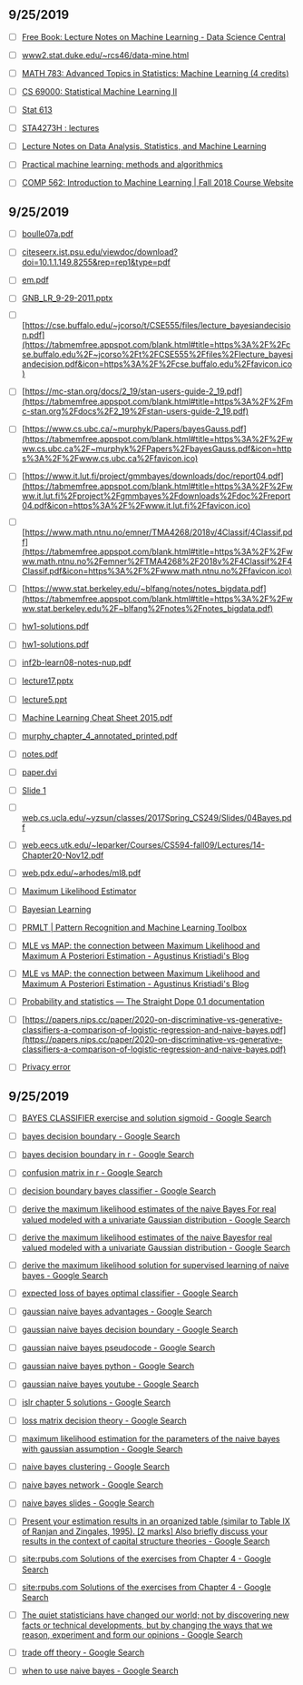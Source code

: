 ## 9/25/2019

- [ ] [Free Book: Lecture Notes on Machine Learning - Data Science Central](https://www.datasciencecentral.com/profiles/blogs/free-book-lecture-notes-on-machine-learning)

- [ ] [www2.stat.duke.edu/~rcs46/data-mine.html](http://www2.stat.duke.edu/~rcs46/data-mine.html)

- [ ] [MATH 783: Advanced Topics in Statistics: Machine Learning (4 credits)](http://www.math.mcgill.ca/yyang/ml.html)

- [ ] [CS 69000: Statistical Machine Learning II](https://www.cs.purdue.edu/homes/jhonorio/17spring-cs69000sml.html)

- [ ] [Stat 613](http://www.stat.rice.edu/~gallen/stat613.html)

- [ ] [STA4273H : lectures](http://www.utstat.toronto.edu/~rsalakhu/sta4273/lectures.html)

- [ ] [Lecture Notes on Data Analysis, Statistics, and Machine Learning](https://www.cs.uic.edu/~wilkinson/DataAnalysisCourse/stats.html)

- [ ] [Practical machine learning: methods and algorithmics](http://users.umiacs.umd.edu/~hcorrada/PracticalML/)

- [ ] [COMP 562: Introduction to Machine Learning | Fall 2018 Course Website](http://comp562fall18.web.unc.edu/)


## 9/25/2019

- [ ] [boulle07a.pdf](https://tabmemfree.appspot.com/blank.html#title=boulle07a.pdf)

- [ ] [citeseerx.ist.psu.edu/viewdoc/download?doi=10.1.1.149.8255&rep=rep1&type=pdf](https://tabmemfree.appspot.com/blank.html#title=citeseerx.ist.psu.edu%2Fviewdoc%2Fdownload%3Fdoi%3D10.1.1.149.8255%26rep%3Drep1%26type%3Dpdf&icon=http%3A%2F%2Fciteseerx.ist.psu.edu%2Ffavicon.ico)

- [ ] [em.pdf](https://tabmemfree.appspot.com/blank.html#title=em.pdf)

- [ ] [GNB_LR_9-29-2011.pptx](https://tabmemfree.appspot.com/blank.html#title=GNB_LR_9-29-2011.pptx)

- [ ] [https://cse.buffalo.edu/~jcorso/t/CSE555/files/lecture_bayesiandecision.pdf](https://tabmemfree.appspot.com/blank.html#title=https%3A%2F%2Fcse.buffalo.edu%2F~jcorso%2Ft%2FCSE555%2Ffiles%2Flecture_bayesiandecision.pdf&icon=https%3A%2F%2Fcse.buffalo.edu%2Ffavicon.ico)

- [ ] [https://mc-stan.org/docs/2_19/stan-users-guide-2_19.pdf](https://tabmemfree.appspot.com/blank.html#title=https%3A%2F%2Fmc-stan.org%2Fdocs%2F2_19%2Fstan-users-guide-2_19.pdf)

- [ ] [https://www.cs.ubc.ca/~murphyk/Papers/bayesGauss.pdf](https://tabmemfree.appspot.com/blank.html#title=https%3A%2F%2Fwww.cs.ubc.ca%2F~murphyk%2FPapers%2FbayesGauss.pdf&icon=https%3A%2F%2Fwww.cs.ubc.ca%2Ffavicon.ico)

- [ ] [https://www.it.lut.fi/project/gmmbayes/downloads/doc/report04.pdf](https://tabmemfree.appspot.com/blank.html#title=https%3A%2F%2Fwww.it.lut.fi%2Fproject%2Fgmmbayes%2Fdownloads%2Fdoc%2Freport04.pdf&icon=https%3A%2F%2Fwww.it.lut.fi%2Ffavicon.ico)

- [ ] [https://www.math.ntnu.no/emner/TMA4268/2018v/4Classif/4Classif.pdf](https://tabmemfree.appspot.com/blank.html#title=https%3A%2F%2Fwww.math.ntnu.no%2Femner%2FTMA4268%2F2018v%2F4Classif%2F4Classif.pdf&icon=https%3A%2F%2Fwww.math.ntnu.no%2Ffavicon.ico)

- [ ] [https://www.stat.berkeley.edu/~blfang/notes/notes_bigdata.pdf](https://tabmemfree.appspot.com/blank.html#title=https%3A%2F%2Fwww.stat.berkeley.edu%2F~blfang%2Fnotes%2Fnotes_bigdata.pdf)

- [ ] [hw1-solutions.pdf](https://tabmemfree.appspot.com/blank.html#title=hw1-solutions.pdf)

- [ ] [hw1-solutions.pdf](https://tabmemfree.appspot.com/blank.html#title=hw1-solutions.pdf)

- [ ] [inf2b-learn08-notes-nup.pdf](https://tabmemfree.appspot.com/blank.html#title=inf2b-learn08-notes-nup.pdf&icon=https%3A%2F%2Fwww.inf.ed.ac.uk%2Ffavicon.ico)

- [ ] [lecture17.pptx](https://tabmemfree.appspot.com/blank.html#title=lecture17.pptx&icon=http%3A%2F%2Fpeople.csail.mit.edu%2Ffavicon.ico)

- [ ] [lecture5.ppt](https://tabmemfree.appspot.com/blank.html#title=lecture5.ppt)

- [ ] [Machine Learning Cheat Sheet 2015.pdf](https://tabmemfree.appspot.com/blank.html#title=Machine%20Learning%20Cheat%20Sheet%202015.pdf&icon=http%3A%2F%2Fwww.datascienceassn.org%2Ffavicon.ico)

- [ ] [murphy_chapter_4_annotated_printed.pdf](https://tabmemfree.appspot.com/blank.html#title=murphy_chapter_4_annotated_printed.pdf&icon=https%3A%2F%2Fwww.math.brown.edu%2Ffavicon.ico)

- [ ] [notes.pdf](https://tabmemfree.appspot.com/blank.html#title=notes.pdf)

- [ ] [paper.dvi](https://tabmemfree.appspot.com/blank.html#title=paper.dvi)

- [ ] [Slide 1](https://tabmemfree.appspot.com/blank.html#title=Slide%201)

- [ ] [web.cs.ucla.edu/~yzsun/classes/2017Spring_CS249/Slides/04Bayes.pdf](https://tabmemfree.appspot.com/blank.html#title=web.cs.ucla.edu%2F~yzsun%2Fclasses%2F2017Spring_CS249%2FSlides%2F04Bayes.pdf&icon=http%3A%2F%2Fweb.cs.ucla.edu%2Ffavicon.ico)

- [ ] [web.eecs.utk.edu/~leparker/Courses/CS594-fall09/Lectures/14-Chapter20-Nov12.pdf](https://tabmemfree.appspot.com/blank.html#title=web.eecs.utk.edu%2F~leparker%2FCourses%2FCS594-fall09%2FLectures%2F14-Chapter20-Nov12.pdf)

- [ ] [web.pdx.edu/~arhodes/ml8.pdf](https://tabmemfree.appspot.com/blank.html#title=web.pdx.edu%2F~arhodes%2Fml8.pdf&icon=http%3A%2F%2Fweb.pdx.edu%2Ffavicon.ico)

- [ ] [Maximum Likelihood Estimator](http://www.datasciencecourse.org/notes/mle/)

- [ ] [Bayesian Learning](https://frnsys.com/ai_notes/machine_learning/bayesian_learning.html)

- [ ] [PRMLT | Pattern Recognition and Machine Learning Toolbox](http://prml.github.io/)

- [ ] [MLE vs MAP: the connection between Maximum Likelihood and Maximum A Posteriori Estimation - Agustinus Kristiadi's Blog](https://wiseodd.github.io/techblog/2017/01/01/mle-vs-map/)

- [ ] [MLE vs MAP: the connection between Maximum Likelihood and Maximum A Posteriori Estimation - Agustinus Kristiadi's Blog](https://wiseodd.github.io/techblog/2017/01/01/mle-vs-map/)

- [ ] [Probability and statistics — The Straight Dope 0.1 documentation](https://gluon.mxnet.io/chapter01_crashcourse/probability.html)

- [ ] [https://papers.nips.cc/paper/2020-on-discriminative-vs-generative-classifiers-a-comparison-of-logistic-regression-and-naive-bayes.pdf](https://papers.nips.cc/paper/2020-on-discriminative-vs-generative-classifiers-a-comparison-of-logistic-regression-and-naive-bayes.pdf)

- [ ] [Privacy error](https://www.hlt.utdallas.edu/~vgogate/ml/2015s/lectures/NB-lec5.pdf)


## 9/25/2019

- [ ] [BAYES CLASSIFIER exercise and solution sigmoid - Google Search](https://www.google.com/search?newwindow=1&sxsrf=ACYBGNSiF-Dkbk7WtOPlu1v5d569EdtRYg%3A1569281872183&q=BAYES%20CLASSIFIER%20exercise%20and%20solution%20sigmoid&tbm=isch&source=univ&sa=X&ved=2ahUKEwi4yazEjujkAhXqGKYKHWJ7BR0QsAR6BAgDEAE&oq=BAYES%20CLASSIFIER%20exercise%20and%20solution%20sigmoid)

- [ ] [bayes decision boundary - Google Search](https://www.google.com/search?newwindow=1&sxsrf=ACYBGNQxOgwtbbARh0k_ZKTkW3--MSy4Rg%3A1569282407958&lei=Z1mJXf2POsKQr7wP5uyXOA&q=bayes%20decision%20boundary&ved=2ahUKEwien4XFkOjkAhVUw4sBHdaeA9wQsKwBKAJ6BAgAEAM&oq=bayes%20decision%20boundary)

- [ ] [bayes decision boundary in r - Google Search](https://www.google.com/search?newwindow=1&sxsrf=ACYBGNSiF-Dkbk7WtOPlu1v5d569EdtRYg%3A1569281872183&lei=UFeJXbjhCuqxmAXi9pXoAQ&q=bayes%20decision%20boundary%20in%20r&ved=2ahUKEwju0Z7IjujkAhWVyYsBHeDiDrAQsKwBKAB6BAgCEAE&oq=bayes%20decision%20boundary%20in%20r)

- [ ] [confusion matrix in r - Google Search](https://www.google.com/search?newwindow=1&sxsrf=ACYBGNQxOgwtbbARh0k_ZKTkW3--MSy4Rg%3A1569282407958&lei=Z1mJXf2POsKQr7wP5uyXOA&q=confusion%20matrix%20in%20r&ved=2ahUKEwien4XFkOjkAhVUw4sBHdaeA9wQsKwBKAN6BAgAEAQ&oq=confusion%20matrix%20in%20r)

- [ ] [decision boundary bayes classifier - Google Search](https://www.google.com/search?newwindow=1&sxsrf=ACYBGNSr4RGvQzqAceFwGRBvG5XkjAyOCg%3A1569284013052&lei=rV-JXYvnArzFmAX-xb6ADA&q=decision%20boundary%20bayes%20classifier&ved=2ahUKEwjS2ITDlujkAhXIGaYKHXkwA5IQsKwBKAF6BAgBEAI&oq=decision%20boundary%20bayes%20classifier)

- [ ] [derive the maximum likelihood estimates of the naive Bayes For real valued modeled with a univariate Gaussian distribution - Google Search](https://www.google.com/search?newwindow=1&sxsrf=ACYBGNSr4RGvQzqAceFwGRBvG5XkjAyOCg%3A1569284013052&q=derive%20the%20maximum%20likelihood%20estimates%20of%20the%20naive%20Bayes%20For%20real%20valued%20modeled%20with%20a%20univariate%20Gaussian%20distribution&tbm=isch&source=univ&sa=X&ved=2ahUKEwjL8ZjBlujkAhW8IqYKHf6iD8AQsAR6BAgEEAE&oq=derive%20the%20maximum%20likelihood%20estimates%20of%20the%20naive%20Bayes%20For%20real%20valued%20modeled%20with%20a%20univariate%20Gaussian%20distribution)

- [ ] [derive the maximum likelihood estimates of the naive Bayesfor real valued modeled with a univariate Gaussian distribution - Google Search](https://www.google.com/search?newwindow=1&sxsrf=ACYBGNRIAIYMiUDMRNHHsAtA7GHeYQE0Fw%3A1569283977652&ei=iV-JXcmtJ_yUr7wPmc6agA0&q=derive%20the%20maximum%20likelihood%20estimates%20of%20the%20naive%20Bayesfor%20real%20valued%20modeled%20with%20a%20univariate%20Gaussian%20distribution&oq=derive%20the%20maximum%20likelihood%20estimates%20of%20the%20naive%20Bayesfor%20real%20valued%20modeled%20with%20a%20univariate%20Gaussian%20distribution&gs_l=psy-ab.3...31486.32309..32556...0.0..0.0.0.......0....1..gws-wiz.E-wsRmTRL-0&ved=0ahUKEwiJlqiwlujkAhV8yosBHRmnBtAQ4dUDCAs&uact=5)

- [ ] [derive the maximum likelihood solution for supervised learning of naive bayes - Google Search](https://www.google.com/search?newwindow=1&sxsrf=ACYBGNSr4RGvQzqAceFwGRBvG5XkjAyOCg%3A1569284013052&q=derive%20the%20maximum%20likelihood%20solution%20for%20supervised%20learning%20of%20naive%20bayes&sa=X&ved=2ahUKEwjL8ZjBlujkAhW8IqYKHf6iD8AQ1QIoAnoECGQQAw&oq=derive%20the%20maximum%20likelihood%20solution%20for%20supervised%20learning%20of%20naive%20bayes)

- [ ] [expected loss of bayes optimal classifier - Google Search](https://www.google.com/search?newwindow=1&sxsrf=ACYBGNSiF-Dkbk7WtOPlu1v5d569EdtRYg%3A1569281872183&lei=UFeJXbjhCuqxmAXi9pXoAQ&q=expected%20loss%20of%20bayes%20optimal%20classifier&ved=2ahUKEwju0Z7IjujkAhWVyYsBHeDiDrAQsKwBKAV6BAgCEAY&oq=expected%20loss%20of%20bayes%20optimal%20classifier)

- [ ] [gaussian naive bayes advantages - Google Search](https://www.google.com/search?newwindow=1&sxsrf=ACYBGNSr4RGvQzqAceFwGRBvG5XkjAyOCg%3A1569284013052&lei=rV-JXYvnArzFmAX-xb6ADA&q=gaussian%20naive%20bayes%20advantages&ved=2ahUKEwjS2ITDlujkAhXIGaYKHXkwA5IQsKwBKAN6BAgBEAQ&oq=gaussian%20naive%20bayes%20advantages)

- [ ] [gaussian naive bayes decision boundary - Google Search](https://www.google.com/search?newwindow=1&sxsrf=ACYBGNSr4RGvQzqAceFwGRBvG5XkjAyOCg%3A1569284013052&q=gaussian%20naive%20bayes%20decision%20boundary&sa=X&ved=2ahUKEwjL8ZjBlujkAhW8IqYKHf6iD8AQ1QIoAXoECGQQAg&oq=gaussian%20naive%20bayes%20decision%20boundary)

- [ ] [gaussian naive bayes pseudocode - Google Search](https://www.google.com/search?newwindow=1&sxsrf=ACYBGNSr4RGvQzqAceFwGRBvG5XkjAyOCg%3A1569284013052&lei=rV-JXYvnArzFmAX-xb6ADA&q=gaussian%20naive%20bayes%20pseudocode&ved=2ahUKEwjS2ITDlujkAhXIGaYKHXkwA5IQsKwBKAB6BAgBEAE&oq=gaussian%20naive%20bayes%20pseudocode)

- [ ] [gaussian naive bayes python - Google Search](https://www.google.com/search?newwindow=1&sxsrf=ACYBGNSr4RGvQzqAceFwGRBvG5XkjAyOCg%3A1569284013052&lei=rV-JXYvnArzFmAX-xb6ADA&q=gaussian%20naive%20bayes%20python&ved=2ahUKEwjS2ITDlujkAhXIGaYKHXkwA5IQsKwBKAV6BAgBEAY&oq=gaussian%20naive%20bayes%20python)

- [ ] [gaussian naive bayes youtube - Google Search](https://www.google.com/search?newwindow=1&sxsrf=ACYBGNSr4RGvQzqAceFwGRBvG5XkjAyOCg%3A1569284013052&lei=rV-JXYvnArzFmAX-xb6ADA&q=gaussian%20naive%20bayes%20youtube&ved=2ahUKEwjS2ITDlujkAhXIGaYKHXkwA5IQsKwBKAR6BAgBEAU&oq=gaussian%20naive%20bayes%20youtube)

- [ ] [islr chapter 5 solutions - Google Search](https://www.google.com/search?newwindow=1&sxsrf=ACYBGNQxOgwtbbARh0k_ZKTkW3--MSy4Rg%3A1569282407958&lei=Z1mJXf2POsKQr7wP5uyXOA&q=islr%20chapter%205%20solutions&ved=2ahUKEwien4XFkOjkAhVUw4sBHdaeA9wQsKwBKAB6BAgAEAE&oq=islr%20chapter%205%20solutions)

- [ ] [loss matrix decision theory - Google Search](https://www.google.com/search?newwindow=1&sxsrf=ACYBGNSiF-Dkbk7WtOPlu1v5d569EdtRYg%3A1569281872183&lei=UFeJXbjhCuqxmAXi9pXoAQ&q=loss%20matrix%20decision%20theory&ved=2ahUKEwju0Z7IjujkAhWVyYsBHeDiDrAQsKwBKAF6BAgCEAI&oq=loss%20matrix%20decision%20theory)

- [ ] [maximum likelihood estimation for the parameters of the naive bayes with gaussian assumption - Google Search](https://www.google.com/search?newwindow=1&sxsrf=ACYBGNSr4RGvQzqAceFwGRBvG5XkjAyOCg%3A1569284013052&q=maximum%20likelihood%20estimation%20for%20the%20parameters%20of%20the%20naive%20bayes%20with%20gaussian%20assumption&sa=X&ved=2ahUKEwjL8ZjBlujkAhW8IqYKHf6iD8AQ1QIoAHoECGQQAQ&oq=maximum%20likelihood%20estimation%20for%20the%20parameters%20of%20the%20naive%20bayes%20with%20gaussian%20assumption)

- [ ] [naive bayes clustering - Google Search](https://www.google.com/search?newwindow=1&sxsrf=ACYBGNSr4RGvQzqAceFwGRBvG5XkjAyOCg%3A1569284013052&q=naive%20bayes%20clustering&sa=X&ved=2ahUKEwjL8ZjBlujkAhW8IqYKHf6iD8AQ1QIoBXoECGQQBg&oq=naive%20bayes%20clustering)

- [ ] [naive bayes network - Google Search](https://www.google.com/search?newwindow=1&sxsrf=ACYBGNSr4RGvQzqAceFwGRBvG5XkjAyOCg%3A1569284013052&q=naive%20bayes%20network&sa=X&ved=2ahUKEwjL8ZjBlujkAhW8IqYKHf6iD8AQ1QIoBHoECGQQBQ&oq=naive%20bayes%20network)

- [ ] [naive bayes slides - Google Search](https://www.google.com/search?newwindow=1&sxsrf=ACYBGNSr4RGvQzqAceFwGRBvG5XkjAyOCg%3A1569284013052&q=naive%20bayes%20slides&sa=X&ved=2ahUKEwjL8ZjBlujkAhW8IqYKHf6iD8AQ1QIoB3oECGQQCA&oq=naive%20bayes%20slides)

- [ ] [Present your estimation results in an organized table (similar to Table IX of Ranjan and Zingales, 1995). [2 marks] Also briefly discuss your results in the context of capital structure theories - Google Search](https://www.google.com/search?q=Present%20your%20estimation%20results%20in%20an%20organized%20table%20(similar%20to%20Table%20IX%20of%20Ranjan%20and%20Zingales%2C%201995).%20%5B2%20marks%5D%20Also%20briefly%20discuss%20your%20results%20in%20the%20context%20of%20capital%20structure%20theories&oq=Present%20your%20estimation%20results%20in%20an%20organized%20table%20(similar%20to%20Table%20IX%20of%20Ranjan%20and%20Zingales%2C%201995).%20%5B2%20marks%5D%20Also%20briefly%20discuss%20your%20results%20in%20the%20context%20of%20capital%20structure%20theories&aqs=chrome..69i57.728j0j1&sourceid=chrome&ie=UTF-8)

- [ ] [site:rpubs.com Solutions of the exercises from Chapter 4 - Google Search](https://www.google.com/search?newwindow=1&sxsrf=ACYBGNQxOgwtbbARh0k_ZKTkW3--MSy4Rg%3A1569282407958&q=site%3Arpubs.com%20Solutions%20of%20the%20exercises%20from%20Chapter%204&tbm=isch&source=univ&sa=X&ved=2ahUKEwi93-nDkOjkAhVCyIsBHWb2BQcQsAR6BAgFEAE&oq=site%3Arpubs.com%20Solutions%20of%20the%20exercises%20from%20Chapter%204)

- [ ] [site:rpubs.com Solutions of the exercises from Chapter 4 - Google Search](https://www.google.com/search?q=site%3Arpubs.com%20Solutions%20of%20the%20exercises%20from%20Chapter%204&oq=site%3Arpubs.com%20Solutions%20of%20the%20exercises%20from%20Chapter%204&aqs=chrome..69i57j69i58.5039j0j4&sourceid=chrome&ie=UTF-8)

- [ ] [The quiet statisticians have changed our world; not by discovering new facts or technical developments, but by changing the ways that we reason, experiment and form our opinions - Google Search](https://www.google.com/search?q=The%20quiet%20statisticians%20have%20changed%20our%20world%3B%20not%20by%20discovering%20new%20facts%20or%20technical%20developments%2C%20but%20by%20changing%20the%20ways%20that%20we%20reason%2C%20experiment%20and%20form%20our%20opinions&oq=The%20quiet%20statisticians%20have%20changed%20our%20world%3B%20not%20by%20discovering%20new%20facts%20or%20technical%20developments%2C%20but%20by%20changing%20the%20ways%20that%20we%20reason%2C%20experiment%20and%20form%20our%20opinions&aqs=chrome..69i57j69i64l2&sourceid=chrome&ie=UTF-8)

- [ ] [trade off theory - Google Search](https://www.google.com/search?newwindow=1&sxsrf=ACYBGNR19-Qv-Z-qxQCwczu0BpekTPlt4g%3A1569280644441&lei=hFKJXcLDGq6ImAXnqKrgCA&q=trade%20off%20theory&ved=2ahUKEwiiwon8iejkAhV1JaYKHYcJCJ4QsKwBKAF6BAgAEAI&oq=trade%20off%20theory)

- [ ] [when to use naive bayes - Google Search](https://www.google.com/search?newwindow=1&sxsrf=ACYBGNSr4RGvQzqAceFwGRBvG5XkjAyOCg%3A1569284013052&q=when%20to%20use%20naive%20bayes&sa=X&ved=2ahUKEwjL8ZjBlujkAhW8IqYKHf6iD8AQ1QIoBnoECGQQBw&oq=when%20to%20use%20naive%20bayes)
